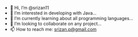 - 👋 Hi, I’m @srizan11
- 👀 I’m interested in developing with Java...
- 🌱 I’m currently learning about all programming languages...
- 💞️ I’m looking to collaborate on any project...
- 📫 How to reach me: srizan.p@gmail.com

<!---
srizan11/srizan11 is a ✨ special ✨ repository because its `README.md` (this file) appears on your GitHub profile.
You can click the Preview link to take a look at your changes.
--->

